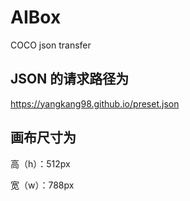 # AIBox
COCO json transfer

## JSON 的请求路径为

https://yangkang98.github.io/preset.json

## 画布尺寸为

高（h）：512px

宽（w）：788px
